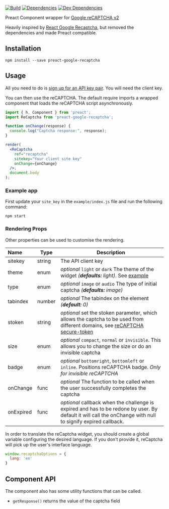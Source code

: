 [![Build][travis.img]][travis.url]
[![Dependencies][deps.img]][deps.url]
[![Dev Dependencies][devdeps.img]][devdeps.url]

Preact Component wrapper for [Google reCAPTCHA v2][reCAPTCHA]

Heavily inspired by [React Google Recaptcha][react-google-recaptcha], but removed the dependencies and made Preact compatible.

## Installation

```shell
npm install --save preact-google-recaptcha
```

## Usage

All you need to do is [sign up for an API key pair][signup]. You will need the client key.

You can then use the reCAPTCHA. The default require imports a wrapped component that loads the reCAPTCHA script asynchronously.

```jsx
import { h, Component } from 'preact';
import ReCaptcha from 'preact-google-recaptcha';

function onChange(response) {
  console.log("Captcha response:", response);
}

render(
  <ReCaptcha
    ref="recaptcha"
    sitekey="Your client site key"
    onChange={onChange}
  />,
  document.body
);
```

### Example app

First update your ```site_key``` in the ```example/index.js``` file and run the following command:
```
npm start
```

### Rendering Props

Other properties can be used to customise the rendering.

| Name | Type | Description |
|:---- | ---- | ------ |
| sitekey | string | The API client key |
| theme | enum | *optional* `light` or `dark` The theme of the widget *(__defaults:__ light)*. See [example][docs_theme]
| type | enum | *optional* `image` or `audio` The type of initial captcha *(__defaults:__ image)*
| tabindex | number | *optional* The tabindex on the element *(__default:__ 0)*
| stoken | string | *optional* set the stoken parameter, which allows the captcha to be used from different domains, see [reCAPTCHA secure-token] |
| size | enum | *optional* `compact`, `normal` or `invisible`. This allows you to change the size or do an invisible captcha |
| badge | enum | *optional* `bottomright`, `bottomleft` or `inline`. Positions reCAPTCHA badge. *Only for invisible reCAPTCHA* |
| onChange | func | *optional* The function to be called when the user successfully completes the captcha |
| onExpired | func | *optional* callback when the challenge is expired and has to be redone by user. By default it will call the onChange with null to signify expired callback. |

In order to translate the reCaptcha widget, you should create a global variable configuring the desired language. If you don't provide it, reCaptcha will pick up the user's interface language.

```js
window.recaptchaOptions = {
  lang: 'en'
}
```

## Component API

The component also has some utility functions that can be called.

- `getResponse()` returns the value of the captcha field


[travis.url]: https://travis-ci.org/huszy/preact-google-recaptcha
[travis.img]: https://travis-ci.org/huszy/preact-google-recaptcha.svg?branch=master
[deps.img]: https://david-dm.org/huszy/preact-google-recaptcha.svg
[deps.url]: https://david-dm.org/huszy/preact-google-recaptcha
[devdeps.img]: https://david-dm.org/huszy/preact-google-recaptcha/dev-status.svg
[devdeps.url]: https://david-dm.org/huszy/preact-google-recaptcha#info=devDependencies

[react-google-recaptcha]: https://github.com/dozoisch/react-google-recaptcha
[reCAPTCHA]: https://www.google.com/recaptcha
[signup]: http://www.google.com/recaptcha/admin
[docs]: https://developers.google.com/recaptcha
[docs_theme]: https://developers.google.com/recaptcha/docs/faq#can-i-customize-the-recaptcha-widget
[js_api]: https://developers.google.com/recaptcha/docs/display#js_api
[reCAPTCHA secure-token]: https://developers.google.com/recaptcha/docs/secure_token
